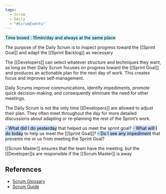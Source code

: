 ```yaml
---
tags:
  - Scrum
  - Daily
  - "#ScrumEvents"
---
```

<mark style="background: #ABF7F7A6;">Time boxed : 15min/day and always at the same place</mark>

The purpose of the Daily Scrum is to inspect progress toward the [[Sprint Goal]] and adapt the [[Sprint Backlog]] as necessary

The [[Developers]] can select whatever structure and techniques they want, as long as their Daily Scrum focuses on progress toward the [[Sprint Goal]] and produces an actionable plan for the next day of work. This creates focus and improves self-management.

Daily Scrums improve communications, identify impediments, promote quick decision-making, and consequently eliminate the need for other meetings.

The Daily Scrum is not the only time [[Developers]] are allowed to adjust their plan. They often meet throughout the day for more detailed discussions about adapting or re-planning the rest of the Sprint’s work.

<mark style="background: #ADCCFFA6;">- What did I do yesterday</mark> that helped us meet the sprint goal?
<mark style="background: #ADCCFFA6;">- What will I do today</mark> to help us meet the [[Sprint Goal]]?
<mark style="background: #ADCCFFA6;">- Do I see any impediment</mark> that prevents me or us from meeting the Sprint Goal?

[[Scrum Master]] ensures that the team have the meeting, _but_ the [[Developer]]s are responsible if the [[Scrum Master]] is away

## References
- [Scrum Glossary](https://www.scrum.org/resources/scrum-glossary)
- [Scrum Guide](https://scrumguides.org/scrum-guide.html)